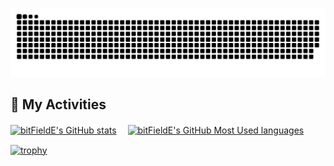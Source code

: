 ![github-contribution-grid-snake](https://raw.githubusercontent.com/bitFieldE/bitFieldE/main/dist/github-user-contribution.svg) 

## :space_invader: My Activities
[![bitFieldE's GitHub stats](https://github-readme-stats.vercel.app/api?username=bitFieldE&theme=tokyonight)](https://github.com/bitFieldE/github-readme-stats&theme=tokyonight)　
[![bitFieldE's GitHub Most Used languages](https://github-readme-stats.vercel.app/api/top-langs?username=bitFieldE&theme=tokyonight&layout=compact&langs_count=10)](https://github-readme-stats.vercel.app/api/top-langs?username=bitFieldE&theme=tokyonight&layout=compact&langs_count=10)

[![trophy](https://github-profile-trophy.vercel.app/?username=bitFieldE&theme=tokyonight)](https://github-profile-trophy.vercel.app/?username=bitFieldE&theme=tokyonight)
